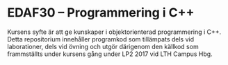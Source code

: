 # EDAF30 – Programmering i C++

Kursens syfte är att ge kunskaper i objektorienterad programmering i C++. Detta repositorium innehåller programkod som tillämpats dels vid laborationer, dels vid övning och utgör därigenom den källkod som frammställts under kursens gång under LP2 2017 vid LTH Campus Hbg.
